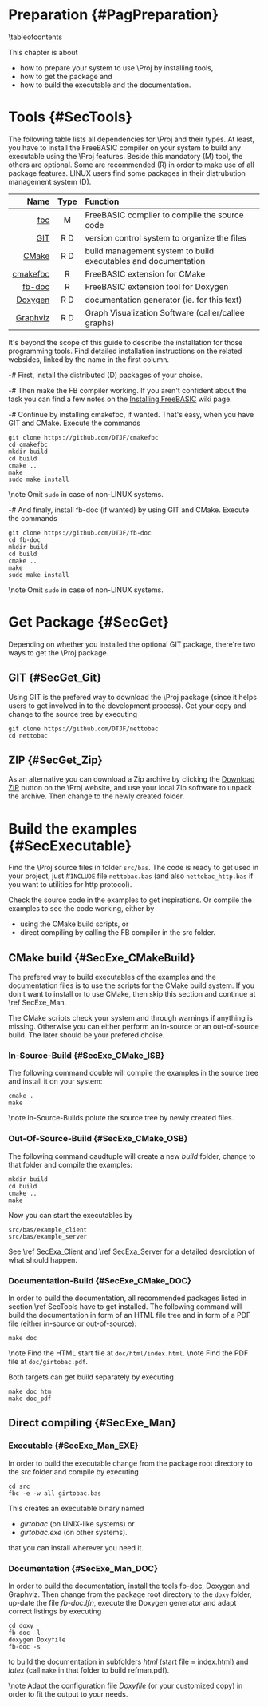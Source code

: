 Preparation  {#PagPreparation}
===========
\tableofcontents

This chapter is about

- how to prepare your system to use \Proj by installing tools,
- how to get the package and
- how to build the executable and the documentation.


# Tools  {#SecTools}

The following table lists all dependencies for \Proj and their types.
At least, you have to install the FreeBASIC compiler on your system to
build any executable using the \Proj features. Beside this mandatory
(M) tool, the others are optional. Some are recommended (R) in order to
make use of all package features. LINUX users find some packages in
their distrubution management system (D).

|                                        Name  | Type |  Function                                                      |
| -------------------------------------------: | :--: | :------------------------------------------------------------- |
| [fbc](http://www.freebasic.net)              | M    | FreeBASIC compiler to compile the source code                  |
| [GIT](http://git-scm.com/)                   | R  D | version control system to organize the files                   |
| [CMake](http://www.cmake.org)                | R  D | build management system to build executables and documentation |
| [cmakefbc](http://github.com/DTJF/cmakefbc)  | R    | FreeBASIC extension for CMake                                  |
| [fb-doc](http://github.com/DTJF/fb-doc)      | R    | FreeBASIC extension tool for Doxygen                           |
| [Doxygen](http://www.doxygen.org/)           | R  D | documentation generator (ie. for this text)                    |
| [Graphviz](http://www.graphviz.org/)         | R  D | Graph Visualization Software (caller/callee graphs)            |

It's beyond the scope of this guide to describe the installation for
those programming tools. Find detailed installation instructions on the
related websides, linked by the name in the first column.

-# First, install the distributed (D) packages of your choise.

-# Then make the FB compiler working. If you aren't confident about
   the task you can find a few notes on the [Installing
   FreeBASIC](http://www.freebasic.net/wiki/wikka.php?wakka=CompilerInstalling)
   wiki page.

-# Continue by installing cmakefbc, if wanted. That's easy, when you
   have GIT and CMake. Execute the commands
   ~~~{.sh}
   git clone https://github.com/DTJF/cmakefbc
   cd cmakefbc
   mkdir build
   cd build
   cmake ..
   make
   sudo make install
   ~~~
   \note Omit `sudo` in case of non-LINUX systems.

-# And finaly, install fb-doc (if wanted) by using GIT and CMake.
   Execute the commands
   ~~~{.sh}
   git clone https://github.com/DTJF/fb-doc
   cd fb-doc
   mkdir build
   cd build
   cmake ..
   make
   sudo make install
   ~~~
   \note Omit `sudo` in case of non-LINUX systems.


# Get Package  {#SecGet}

Depending on whether you installed the optional GIT package, there're
two ways to get the \Proj package.

## GIT  {#SecGet_Git}

Using GIT is the prefered way to download the \Proj package (since it
helps users to get involved in to the development process). Get your
copy and change to the source tree by executing

~~~{.sh}
git clone https://github.com/DTJF/nettobac
cd nettobac
~~~

## ZIP  {#SecGet_Zip}

As an alternative you can download a Zip archive by clicking the
[Download ZIP](https://github.com/DTJF/girtobac/archive/master.zip)
button on the \Proj website, and use your local Zip software to unpack
the archive. Then change to the newly created folder.


# Build the examples  {#SecExecutable}

Find the \Proj source files in folder `src/bas`. The code is ready to
get used in your project, just #`INCLUDE` file `nettobac.bas` (and also
`nettobac_http.bas` if you want to utilities for http protocol).

Check the source code in the examples to get inspirations. Or compile
the examples to see the code working, either by

- using the CMake build scripts, or
- direct compiling by calling the FB compiler in the src folder.


## CMake build  {#SecExe_CMakeBuild}

The prefered way to build executables of the examples and the
documentation files is to use the scripts for the CMake build system.
If you don't want to install or to use CMake, then skip this section
and continue at \ref SecExe_Man.

The CMake scripts check your system and through warnings if anything is
missing. Otherwise you can either perform an in-source or an
out-of-source build. The later should be your prefered choise.


### In-Source-Build  {#SecExe_CMake_ISB}

The following command double will compile the examples in the source
tree and install it on your system:

~~~{.sh}
cmake .
make
~~~

\note In-Source-Builds polute the source tree by newly created files.


### Out-Of-Source-Build  {#SecExe_CMake_OSB}

The following command qaudtuple will create a new *build* folder,
change to that folder and compile the examples:

~~~{.sh}
mkdir build
cd build
cmake ..
make
~~~

Now you can start the executables by

~~~{.sh}
src/bas/example_client
src/bas/example_server
~~~

See \ref SecExa_Client and \ref SecExa_Server for a detailed
desrciption of what should happen.


### Documentation-Build  {#SecExe_CMake_DOC}

In order to build the documentation, all recommended packages listed in
section \ref SecTools have to get installed. The following command will
build the documentation in form of an HTML file tree and in form of a
PDF file (either in-source or out-of-source):

~~~{.sh}
make doc
~~~

\note Find the HTML start file at `doc/html/index.html`.
\note Find the PDF file at `doc/girtobac.pdf`.

Both targets can get build separately by executing

~~~{.sh}
make doc_htm
make doc_pdf
~~~


## Direct compiling  {#SecExe_Man}

### Executable  {#SecExe_Man_EXE}

In order to build the executable change from the package root directory
to the *src* folder and compile by executing

~~~{.sh}
cd src
fbc -e -w all girtobac.bas
~~~

This creates an executable binary named

- *girtobac* (on UNIX-like systems) or
- *girtobac.exe* (on other systems).

that you can install wherever you need it.

### Documentation  {#SecExe_Man_DOC}

In order to build the documentation, install the tools fb-doc, Doxygen
and Graphviz. Then change from the package root directory to the `doxy`
folder, up-date the file *fb-doc.lfn*, execute the Doxygen generator
and adapt correct listings by executing

~~~{.sh}
cd doxy
fb-doc -l
doxygen Doxyfile
fb-doc -s
~~~

to build the documentation in subfolders *html* (start file =
index.html) and *latex* (call `make` in that folder to build
refman.pdf).

\note Adapt the configuration file *Doxyfile* (or your customized copy)
      in order to fit the output to your needs.

